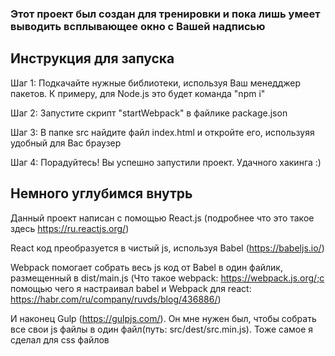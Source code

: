 ### Этот проект был создан для тренировки и пока лишь умеет выводить всплывающее окно с Вашей надписью

## Инструкция для запуска

Шаг 1: Подкачайте нужные библиотеки, используя Ваш менедджер пакетов. К примеру, для Node.js это будет команда "npm i"

Шаг 2: Запустите скрипт "startWebpack" в файлике package.json

Шаг 3: В папке src найдите файл index.html и откройте его, используяя удобный для Вас браузер

Шаг 4: Порадуйтесь! Вы успешно запустили проект. Удачного хакинга :)

## Немного углубимся внутрь 

Данный проект написан с помощью React.js (подробнее что это такое здесь https://ru.reactjs.org/)

React код преобразуется в чистый js, используя Babel (https://babeljs.io/)

Webpack помогает собрать весь js код от Babel в один файлик, размещенный в dist/main.js (Что такое webpack: https://webpack.js.org/;с помощью чего я настраивал babel и Webpack для react: https://habr.com/ru/company/ruvds/blog/436886/)

И наконец Gulp (https://gulpjs.com/). Он мне нужен был, чтобы собрать все свои js файлы в один файл(путь: src/dest/src.min.js). Тоже самое я сделал для css файлов
